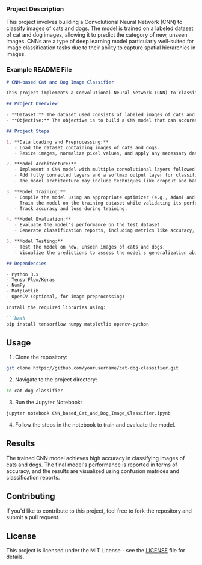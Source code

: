 ### Project Description
This project involves building a Convolutional Neural Network (CNN) to classify images of cats and dogs. The model is trained on a labeled dataset of cat and dog images, allowing it to predict the category of new, unseen images. CNNs are a type of deep learning model particularly well-suited for image classification tasks due to their ability to capture spatial hierarchies in images.

### Example README File

```markdown
# CNN-based Cat and Dog Image Classifier

This project implements a Convolutional Neural Network (CNN) to classify images of cats and dogs. The model is trained to recognize and differentiate between images of cats and dogs using a labeled dataset. The project involves data preprocessing, model training, evaluation, and testing on new images.

## Project Overview

- **Dataset:** The dataset used consists of labeled images of cats and dogs. It is typically divided into training and testing sets.
- **Objective:** The objective is to build a CNN model that can accurately classify images as either a cat or a dog.

## Project Steps

1. **Data Loading and Preprocessing:**
   - Load the dataset containing images of cats and dogs.
   - Resize images, normalize pixel values, and apply any necessary data augmentation techniques (e.g., rotation, flipping) to increase the diversity of the training data.

2. **Model Architecture:**
   - Implement a CNN model with multiple convolutional layers followed by pooling layers.
   - Add fully connected layers and a softmax output layer for classification.
   - The model architecture may include techniques like dropout and batch normalization to improve performance.

3. **Model Training:**
   - Compile the model using an appropriate optimizer (e.g., Adam) and loss function (e.g., categorical cross-entropy).
   - Train the model on the training dataset while validating its performance on a validation set.
   - Track accuracy and loss during training.

4. **Model Evaluation:**
   - Evaluate the model's performance on the test dataset.
   - Generate classification reports, including metrics like accuracy, precision, recall, and F1-score.

5. **Model Testing:**
   - Test the model on new, unseen images of cats and dogs.
   - Visualize the predictions to assess the model's generalization ability.

## Dependencies

- Python 3.x
- TensorFlow/Keras
- NumPy
- Matplotlib
- OpenCV (optional, for image preprocessing)

Install the required libraries using:

```bash
pip install tensorflow numpy matplotlib opencv-python
```

## Usage

1. Clone the repository:

```bash
git clone https://github.com/yourusername/cat-dog-classifier.git
```

2. Navigate to the project directory:

```bash
cd cat-dog-classifier
```

3. Run the Jupyter Notebook:

```bash
jupyter notebook CNN_based_Cat_and_Dog_Image_Classifier.ipynb
```

4. Follow the steps in the notebook to train and evaluate the model.

## Results

The trained CNN model achieves high accuracy in classifying images of cats and dogs. The final model's performance is reported in terms of accuracy, and the results are visualized using confusion matrices and classification reports.

## Contributing

If you'd like to contribute to this project, feel free to fork the repository and submit a pull request.

## License

This project is licensed under the MIT License - see the [LICENSE](LICENSE) file for details.


